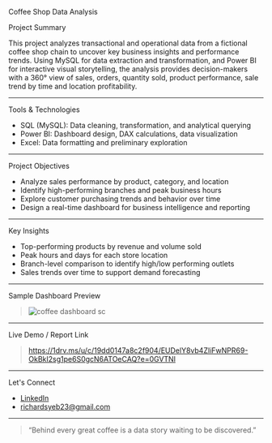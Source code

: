 Coffee Shop Data Analysis

 Project Summary

This project analyzes transactional and operational data from a fictional coffee shop chain to uncover key business insights and performance trends. Using MySQL for data extraction and transformation, and Power BI for interactive visual storytelling, the analysis provides decision-makers with a 360° view of sales, orders, quantity sold, product performance, sale trend by time and location profitability.

---

Tools & Technologies

- SQL (MySQL): Data cleaning, transformation, and analytical querying
- Power BI: Dashboard design, DAX calculations, data visualization
- Excel: Data formatting and preliminary exploration

---

 Project Objectives

- Analyze sales performance by product, category, and location  
- Identify high-performing branches and peak business hours  
- Explore customer purchasing trends and behavior over time   
- Design a real-time dashboard for business intelligence and reporting

---

Key Insights

- Top-performing products by revenue and volume sold
- Peak hours and days for each store location
- Branch-level comparison to identify high/low performing outlets
- Sales trends over time to support demand forecasting

---

Sample Dashboard Preview

>![coffee dashboard sc](https://github.com/user-attachments/assets/9a56d651-9420-4c6c-8c1a-68467a714ae0)





---

 Live Demo / Report Link

> https://1drv.ms/u/c/19dd0147a8c2f904/EUDelY8vb4ZIiFwNPR69-OkBkI2sg1pe6S0gcN6ATOeCAQ?e=0GVTNl

---

 Let's Connect

- [LinkedIn](https://www.linkedin.com/in/richardyeboah1) 
- richardsyeb23@gmail.com

---

> “Behind every great coffee is a data story waiting to be discovered.”  


